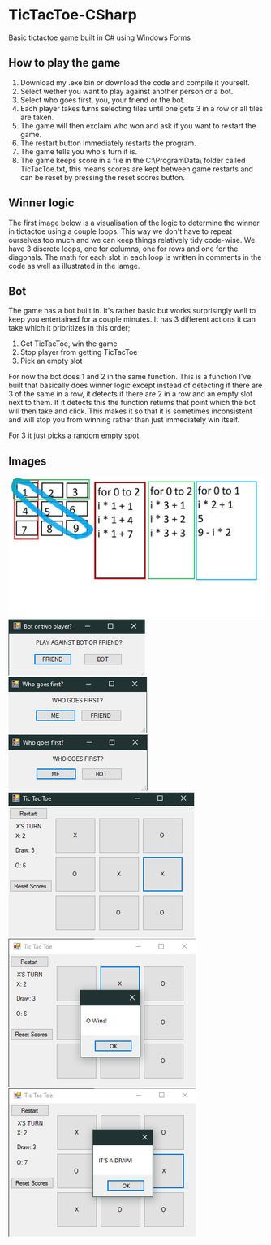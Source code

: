 # TicTacToe-CSharp
Basic tictactoe game built in C# using Windows Forms

## How to play the game
1. Download my .exe bin or download the code and compile it yourself.
2. Select wether you want to play against another person or a bot.
3. Select who goes first, you, your friend or the bot.
4. Each player takes turns selecting tiles until one gets 3 in a row or all tiles are taken.
5. The game will then exclaim who won and ask if you want to restart the game.
6. The restart button immediately restarts the program.
7. The game tells you who's turn it is.
8. The game keeps score in a file in the C:\ProgramData\ folder called TicTacToe.txt, this means scores are kept between game restarts and can be reset by pressing the reset scores button.

## Winner logic
The first image below is a visualisation of the logic to determine the winner in tictactoe using a couple loops. This way we don't have to repeat ourselves too much and we can keep things relatively tidy code-wise. We have 3 discrete loops, one for columns, one for rows and one for the diagonals. The math for each slot in each loop is written in comments in the code as well as illustrated in the iamge.

## Bot
The game has a bot built in. It's rather basic but works surprisingly well to keep you entertained for a couple minutes. It has 3 different actions it can take which it prioritizes in this order;
1. Get TicTacToe, win the game
2. Stop player from getting TicTacToe
3. Pick an empty slot

For now the bot does 1 and 2 in the same function. This is a function I've built that basically does winner logic except instead of detecting if there are 3 of the same in a row, it detects if there are 2 in a row and an empty slot next to them. If it detects this the function returns that point which the bot will then take and click. This makes it so that it is sometimes inconsistent and will stop you from winning rather than just immediately win itself.

For 3 it just picks a random empty spot.

## Images 
![winnerLogic](/images/winnerLogic.png)
![Image1](/images/1.png)
![Image2](/images/2.png)
![Image3](/images/3.png)
![Image4](/images/4.png)
![Image5](/images/5.png)
![Image6](/images/6.png)
